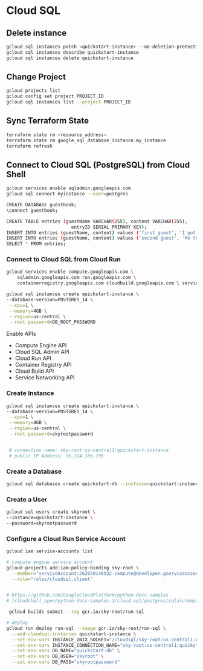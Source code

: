 # Cloud SQL

## Delete instance

```bash
gcloud sql instances patch <quickstart-instance> --no-deletion-protection
gcloud sql instances describe quickstart-instance
gcloud sql instances delete quickstart-instance

```

## Change Project

```bash
gcloud projects list
gcloud config set project PROJECT_ID
gcloud sql instances list --project PROJECT_ID

```

## Sync Terraform State

```bash
terraform state rm <resource_address>
terraform state rm google_sql_database_instance.my_instance
terraform refresh

```

## Connect to Cloud SQL (PostgreSQL) from Cloud Shell

```bash
gcloud services enable sqladmin.googleapis.com
gcloud sql connect myinstance --user=postgres

CREATE DATABASE guestbook;
\connect guestbook;

CREATE TABLE entries (guestName VARCHAR(255), content VARCHAR(255),
                        entryID SERIAL PRIMARY KEY);
INSERT INTO entries (guestName, content) values ('first guest', 'I got here!');
INSERT INTO entries (guestName, content) values ('second guest', 'Me too!');
SELECT * FROM entries;
```

### Connect to Cloud SQL from Cloud Run

```bash
gcloud services enable compute.googleapis.com \
    sqladmin.googleapis.com run.googleapis.com \
    containerregistry.googleapis.com cloudbuild.googleapis.com \ servicenetworking.googleapis.com

gcloud sql instances create quickstart-instance \
--database-version=POSTGRES_14 \
 --cpu=1 \
 --memory=4GB \
 --region=us-central \
 --root-password=DB_ROOT_PASSWORD 
```

Enable APIs
- Compute Engine API
- Cloud SQL Admin API
- Cloud Run API
- Container Registry API
- Cloud Build API
- Service Networking API

### Create Instance

```bash
gcloud sql instances create quickstart-instance \
--database-version=POSTGRES_14 \
 --cpu=1 \
 --memory=4GB \
 --region=us-central \
 --root-password=skyrootpassword


 # connection name: sky-root:us-central1:quickstart-instance
 # public IP Address: 35.224.186.196
```

### Create a Database

```bash
gcloud sql databases create quickstart-db --instance=quickstart-instance
```


### Create a User

```bash
gcloud sql users create skyroot \
--instance=quickstart-instance \
--password=skyrootpassword
```

### Configure a Cloud Run Service Account

```bash
gcloud iam service-accounts list

# compute engine service account
gcloud projects add-iam-policy-binding sky-root \
  --member="serviceAccount:262659146932-compute@developer.gserviceaccount.com" \
  --role="roles/cloudsql.client"


# https://github.com/GoogleCloudPlatform/python-docs-samples
# /cloudshell_open/python-docs-samples-1/cloud-sql/postgres/sqlalchemy/ code is here  

 gcloud builds submit --tag gcr.io/sky-root/run-sql

# deploy
gcloud run deploy run-sql --image gcr.io/sky-root/run-sql \
  --add-cloudsql-instances quickstart-instance \
  --set-env-vars INSTANCE_UNIX_SOCKET="/cloudsql/sky-root:us-central1:quickstart-instance" \
  --set-env-vars INSTANCE_CONNECTION_NAME="sky-root:us-central1:quickstart-instance" \
  --set-env-vars DB_NAME="quickstart-db" \
  --set-env-vars DB_USER="skyroot" \
  --set-env-vars DB_PASS="skyrootpassword"



```

